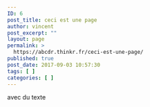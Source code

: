 ```yaml
---
ID: 6
post_title: ceci est une page
author: vincent
post_excerpt: ""
layout: page
permalink: >
  https://abcdr.thinkr.fr/ceci-est-une-page/
published: true
post_date: 2017-09-03 10:57:30
tags: [ ]
categories: [ ]
---
```

avec du texte